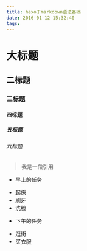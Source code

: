 ```yaml
---
title: hexo于markdown语法基础
date: 2016-01-12 15:32:40
tags:
---
```

# 大标题
## 二标题
### 三标题
#### 四标题
##### 五标题
###### 六标题

> 我是一段引用

<!--more-->

- 早上的任务
 + 起床
 + 刷牙 
 + 洗脸
- 下午的任务
 + 逛街
 + 买衣服


